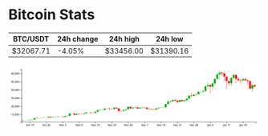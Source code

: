 # Bitcoin Stats

BTC/USDT|24h change|24h high|24h low|
|---|---|---|---|
|$32067.71|-4.05%|$33456.00|$31390.16|

<img src="./chart.svg">
